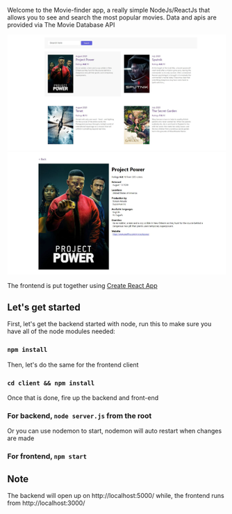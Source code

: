 Welcome to the Movie-finder app, a really simple NodeJs/ReactJs that allows you to see and search the most popular movies.
Data and apis are provided via The Movie Database API

![Image of search page](https://raw.githubusercontent.com/iamthanh/flix-vue/master/images/main.JPG)
![Image of detail page](https://raw.githubusercontent.com/iamthanh/flix-vue/master/images/detail.JPG)

The frontend is put together using [Create React App](https://github.com/facebook/create-react-app)

## Let's get started

First, let's get the backend started with node, run this to make sure you have all of the node modules needed:
### `npm install` 

Then, let's do the same for the frontend client
### `cd client && npm install`

Once that is done, fire up the backend and front-end
### For backend, `node server.js` from the root

Or you can use nodemon to start, nodemon will auto restart when changes are made

### For frontend, `npm start`

## Note
The backend will open up on http://localhost:5000/
while, the frontend runs from http://localhost:3000/
